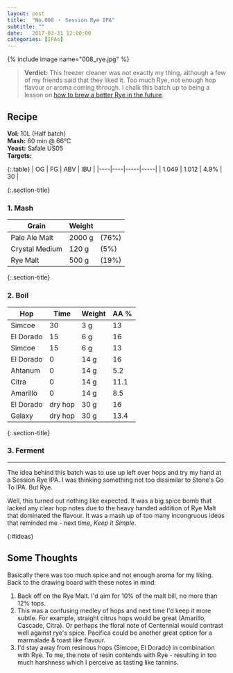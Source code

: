 ```yaml
---
layout: post
title:  "No.008 ・ Session Rye IPA"
subtitle: ""
date:   2017-03-31 12:00:00
categories: [IPAs]
---
```


{% include image name="008_rye.jpg" %}

> **Verdict:** This freezer cleaner was not exactly my thing, although a few of my friends said that they liked it. Too much Rye, not enough hop flavour or aroma coming through. I chalk this batch up to being a lesson on [how to brew a better Rye in the future](#ideas).


## Recipe ##
**Vol:** 10L (Half batch)  
**Mash:**  60 min @ 66°C  
**Yeast:** Safale US05  
**Targets:**

{:.table}
| OG | FG | ABV | IBU |
|----|----|-----|-----|
| 1.049 | 1.012 | 4.9% | 30 |

{:.section-title}
### 1. Mash ###

| Grain              | Weight     |        |
|--------------------|------------|--------|
| Pale Ale Malt      | 2000 g     | (76%)  |
| Crystal Medium     | 120 g      | (5%)   |
| Rye Malt           | 500 g      | (19%)  |


{:.section-title}
### 2. Boil ###

| Hop       | Time    |Weight| AA % |
|-----------|---------|------|------|
| Simcoe    | 30      | 3 g  | 13   |
| El Dorado | 15      | 6 g  | 16   |
| Simcoe    | 15      | 6 g  | 13   |
| El Dorado | 0       | 14 g | 16   |
| Ahtanum   | 0       | 14 g | 5.2  |
| Citra     | 0       | 14 g | 11.1 |
| Amarillo  | 0       | 14 g | 8.5  |
| El Dorado | dry hop | 30 g | 16   |
| Galaxy    | dry hop | 30 g | 13.4 |

{:.section-title}
### 3. Ferment  ###

---

The idea behind this batch was to use up left over hops and try my hand at a Session Rye IPA. I was thinking something not too dissimilar to Stone's Go To IPA. But Rye.

Well, this turned out nothing like expected. It was a big spice bomb that lacked any clear hop notes due to the heavy handed addition of Rye Malt that dominated the flavour. It was a mash up of too many incongruous ideas that reminded me - next time, *Keep it Simple*.

{:#ideas}
## Some Thoughts ##

Basically there was too much spice and not enough aroma for my liking. Back to the drawing board with these notes in mind:
1. Back off on the Rye Malt. I'd aim for 10% of the malt bill, no more than 12% tops.
2. This was a confusing medley of hops and next time I'd keep it more subtle. For example, straight citrus hops would be great (Amarillo, Cascade, Citra). Or perhaps the floral note of Centennial would contrast well against rye's spice. Pacifica could be another great option for a marmalade & toast like flavour.
3. I'd stay away from resinous hops (Simcoe, El Dorado) in combination with Rye. To me, the note of resin contends with Rye - resulting in too much harshness which I perceive as tasting like tannins.
